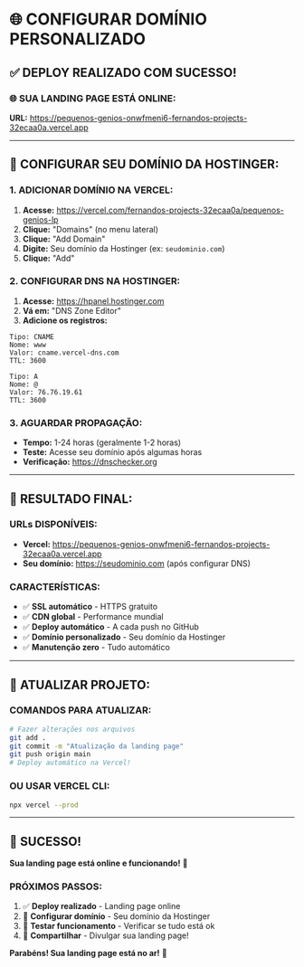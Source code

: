 # 🌐 CONFIGURAR DOMÍNIO PERSONALIZADO

## ✅ **DEPLOY REALIZADO COM SUCESSO!**

### **🌐 SUA LANDING PAGE ESTÁ ONLINE:**
**URL:** https://pequenos-genios-onwfmeni6-fernandos-projects-32ecaa0a.vercel.app

---

## 🔧 **CONFIGURAR SEU DOMÍNIO DA HOSTINGER:**

### **1. ADICIONAR DOMÍNIO NA VERCEL:**
1. **Acesse:** https://vercel.com/fernandos-projects-32ecaa0a/pequenos-genios-lp
2. **Clique:** "Domains" (no menu lateral)
3. **Clique:** "Add Domain"
4. **Digite:** Seu domínio da Hostinger (ex: `seudominio.com`)
5. **Clique:** "Add"

### **2. CONFIGURAR DNS NA HOSTINGER:**
1. **Acesse:** https://hpanel.hostinger.com
2. **Vá em:** "DNS Zone Editor"
3. **Adicione os registros:**

```
Tipo: CNAME
Nome: www
Valor: cname.vercel-dns.com
TTL: 3600

Tipo: A
Nome: @
Valor: 76.76.19.61
TTL: 3600
```

### **3. AGUARDAR PROPAGAÇÃO:**
- **Tempo:** 1-24 horas (geralmente 1-2 horas)
- **Teste:** Acesse seu domínio após algumas horas
- **Verificação:** https://dnschecker.org

---

## 🎯 **RESULTADO FINAL:**

### **URLs DISPONÍVEIS:**
- **Vercel:** https://pequenos-genios-onwfmeni6-fernandos-projects-32ecaa0a.vercel.app
- **Seu domínio:** https://seudominio.com (após configurar DNS)

### **CARACTERÍSTICAS:**
- ✅ **SSL automático** - HTTPS gratuito
- ✅ **CDN global** - Performance mundial
- ✅ **Deploy automático** - A cada push no GitHub
- ✅ **Domínio personalizado** - Seu domínio da Hostinger
- ✅ **Manutenção zero** - Tudo automático

---

## 🔄 **ATUALIZAR PROJETO:**

### **COMANDOS PARA ATUALIZAR:**
```bash
# Fazer alterações nos arquivos
git add .
git commit -m "Atualização da landing page"
git push origin main
# Deploy automático na Vercel!
```

### **OU USAR VERCEL CLI:**
```bash
npx vercel --prod
```

---

## 🎉 **SUCESSO!**

**Sua landing page está online e funcionando!** 🚀

### **PRÓXIMOS PASSOS:**
1. ✅ **Deploy realizado** - Landing page online
2. 🔧 **Configurar domínio** - Seu domínio da Hostinger
3. 🎯 **Testar funcionamento** - Verificar se tudo está ok
4. 📱 **Compartilhar** - Divulgar sua landing page!

**Parabéns! Sua landing page está no ar!** 🎉
